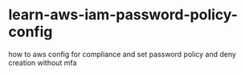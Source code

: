 # learn-aws-iam-password-policy-config
how to aws config for compliance and set password policy and deny creation without mfa
